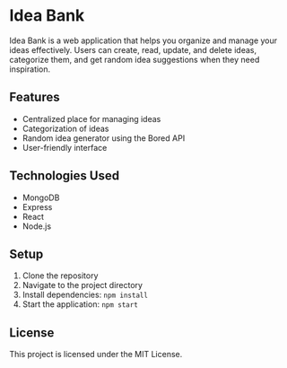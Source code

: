 # Idea Bank

Idea Bank is a web application that helps you organize and manage your ideas effectively. Users can create, read, update, and delete ideas, categorize them, and get random idea suggestions when they need inspiration.

## Features
- Centralized place for managing ideas
- Categorization of ideas
- Random idea generator using the Bored API
- User-friendly interface

## Technologies Used
- MongoDB
- Express
- React
- Node.js

## Setup
1. Clone the repository
2. Navigate to the project directory
3. Install dependencies: `npm install`
4. Start the application: `npm start`

## License
This project is licensed under the MIT License.
